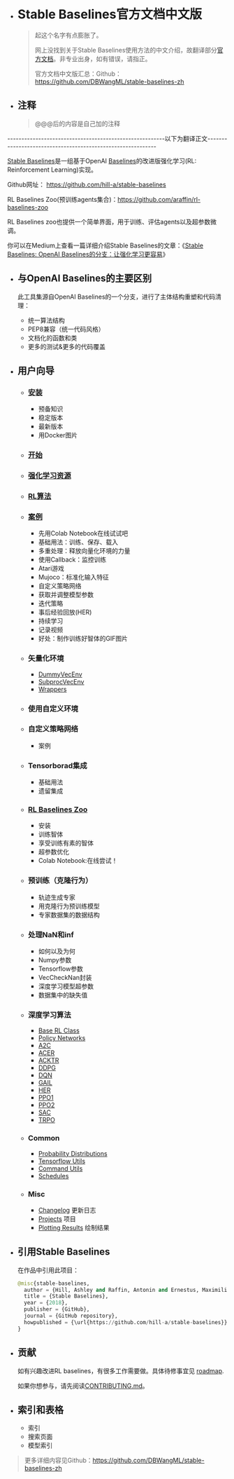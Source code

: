 - # Stable Baselines官方文档中文版

  > 起这个名字有点膨胀了。
  >
  > 网上没找到关于Stable Baselines使用方法的中文介绍，故翻译部分[官方文档](https://stable-baselines.readthedocs.io/en/master/index.html)。非专业出身，如有错误，请指正。
  >
  > 官方文档中文版汇总：Github：<https://github.com/DBWangML/stable-baselines-zh>    
- ## 注释
  > @@@后的内容是自己加的注释
  
 
--------------------------------------------------------以下为翻译正文------------------------------------------------------------



  [Stable Baselines](https://github.com/hill-a/stable-baselines)是一组基于OpenAI [Baselines](https://github.com/openai/baselines)的改进版强化学习(RL: Reinforcement Learning)实现。

  Github网址： https://github.com/hill-a/stable-baselines   

  RL Baselines Zoo(预训练agents集合)：https://github.com/araffin/rl-baselines-zoo 

  RL Baselines zoo也提供一个简单界面，用于训练、评估agents以及超参数微调。

  你可以在Medium上查看一篇详细介绍Stable Baselines的文章：《[Stable Baselines: OpenAI Baselines的分支：让强化学习更容易](https://towardsdatascience.com/stable-baselines-a-fork-of-openai-baselines-reinforcement-learning-made-easy-df87c4b2fc82)》

- ## 与OpenAI Baselines的主要区别

  此工具集源自OpenAI Baselines的一个分支，进行了主体结构重塑和代码清理：

  - 统一算法结构
  - PEP8兼容（统一代码风格）
  - 文档化的函数和类
  - 更多的测试&更多的代码覆盖

- ## 用户向导

  - ### [安装](https://github.com/DBWangML/stable-baselines-zh/blob/master/%E5%AE%89%E8%A3%85/%E5%AE%89%E8%A3%85.md)

    - 预备知识
    - 稳定版本
    - 最新版本
    - 用Docker图片

  - ### [开始](https://github.com/DBWangML/stable-baselines-zh/blob/master/%E7%94%A8%E6%88%B7%E5%90%91%E5%AF%BC/%E5%BC%80%E5%A7%8B.md)

  - ### [强化学习资源](https://github.com/DBWangML/stable-baselines-zh/blob/master/%E7%94%A8%E6%88%B7%E5%90%91%E5%AF%BC/%E5%BC%BA%E5%8C%96%E5%AD%A6%E4%B9%A0%E8%B5%84%E6%BA%90.md)

  - ### [RL算法](https://github.com/DBWangML/stable-baselines-zh/blob/master/%E7%94%A8%E6%88%B7%E5%90%91%E5%AF%BC/RL%E7%AE%97%E6%B3%95.md)

  - ### [案例](https://github.com/DBWangML/stable-baselines-zh/blob/master/%E7%94%A8%E6%88%B7%E5%90%91%E5%AF%BC/%E7%A4%BA%E4%BE%8B.md)

    - 先用Colab Notebook在线试试吧
    - 基础用法：训练、保存、载入
    - 多重处理：释放向量化环境的力量
    - 使用Callback：监控训练
    - Atari游戏
    - Mujoco：标准化输入特征
    - 自定义策略网络
    - 获取并调整模型参数
    - 迭代策略
    - 事后经验回放(HER)
    - 持续学习
    - 记录视频
    - 好处：制作训练好智体的GIF图片

  - ### 矢量化环境

    - [DummyVecEnv](https://stable-baselines.readthedocs.io/en/master/guide/vec_envs.html#dummyvecenv) 
    - [SubprocVecEnv](https://stable-baselines.readthedocs.io/en/master/guide/vec_envs.html#subprocvecenv) 
    - [Wrappers](https://stable-baselines.readthedocs.io/en/master/guide/vec_envs.html#wrappers) 

  - ### 使用自定义环境

  - ### 自定义策略网络

    - 案例

  - ### Tensorborad集成

    - 基础用法
    - 遗留集成

  - ### [RL Baselines Zoo](https://stable-baselines.readthedocs.io/en/master/guide/rl_zoo.html) 

    - 安装
    - 训练智体
    - 享受训练有素的智体
    - 超参数优化
    - Colab Notebook:在线尝试！

  - ### 预训练（克隆行为）

    - 轨迹生成专家
    - 用克隆行为预训练模型
    - 专家数据集的数据结构 

  - ### 处理NaN和inf 

    - 如何以及为何
    - Numpy参数
    - Tensorflow参数
    - VecCheckNan封装
    - 深度学习模型超参数
    - 数据集中的缺失值

  - ### 深度学习算法

    - [Base RL Class](https://stable-baselines.readthedocs.io/en/master/modules/base.html)
    - [Policy Networks](https://stable-baselines.readthedocs.io/en/master/modules/policies.html)
    - [A2C](https://stable-baselines.readthedocs.io/en/master/modules/a2c.html)
    - [ACER](https://stable-baselines.readthedocs.io/en/master/modules/acer.html)
    - [ACKTR](https://stable-baselines.readthedocs.io/en/master/modules/acktr.html)
    - [DDPG](https://stable-baselines.readthedocs.io/en/master/modules/ddpg.html)
    - [DQN](https://stable-baselines.readthedocs.io/en/master/modules/dqn.html)
    - [GAIL](https://stable-baselines.readthedocs.io/en/master/modules/gail.html)
    - [HER](https://stable-baselines.readthedocs.io/en/master/modules/her.html)
    - [PPO1](https://stable-baselines.readthedocs.io/en/master/modules/ppo1.html)
    - [PPO2](https://stable-baselines.readthedocs.io/en/master/modules/ppo2.html)
    - [SAC](https://stable-baselines.readthedocs.io/en/master/modules/sac.html)
    - [TRPO](https://stable-baselines.readthedocs.io/en/master/modules/trpo.html) 

  - ### Common

    - [Probability Distributions](https://stable-baselines.readthedocs.io/en/master/common/distributions.html)
    - [Tensorflow Utils](https://stable-baselines.readthedocs.io/en/master/common/tf_utils.html)
    - [Command Utils](https://stable-baselines.readthedocs.io/en/master/common/cmd_utils.html)
    - [Schedules](https://stable-baselines.readthedocs.io/en/master/common/schedules.html) 

  - ### Misc

    - [Changelog](https://stable-baselines.readthedocs.io/en/master/misc/changelog.html) 更新日志
    - [Projects](https://stable-baselines.readthedocs.io/en/master/misc/projects.html) 项目
    - [Plotting Results](https://stable-baselines.readthedocs.io/en/master/misc/results_plotter.html) 绘制结果

- ## 引用Stable Baselines 

  在作品中引用此项目：

  ```python
  @misc{stable-baselines,
    author = {Hill, Ashley and Raffin, Antonin and Ernestus, Maximilian and Gleave, Adam and Traore, Rene and Dhariwal, Prafulla and Hesse, Christopher and Klimov, Oleg and Nichol, Alex and Plappert, Matthias and Radford, Alec and Schulman, John and Sidor, Szymon and Wu, Yuhuai},
    title = {Stable Baselines},
    year = {2018},
    publisher = {GitHub},
    journal = {GitHub repository},
    howpublished = {\url{https://github.com/hill-a/stable-baselines}},
  }
  ```

- ## 贡献

  如有兴趣改进RL baselines，有很多工作需要做。具体待修事宜见 [roadmap](https://github.com/hill-a/stable-baselines/projects/1).

  如果你想参与，请先阅读[CONTRIBUTING.md](https://github.com/hill-a/stable-baselines/blob/master/CONTRIBUTING.md)。

- ## 索引和表格

  - 索引
  - 搜索页面
  - 模型索引



> 更多详细内容见Github：<https://github.com/DBWangML/stable-baselines-zh>  
